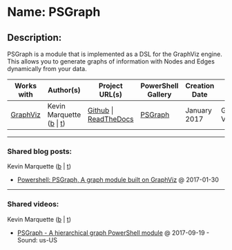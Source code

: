 # Name: PSGraph

## Description:
PSGraph is a module that is implemented as a DSL for the GraphViz engine. This allows you to generate graphs of information with Nodes and Edges dynamically from your data.

| Works with | Author(s) | Project URL(s) | PowerShell Gallery | Creation Date | Tags |
|------------|--------|-------------------|--------------------|---------------|------|
| [GraphViz](http://graphviz.org/) | Kevin Marquette (<a href="https://kevinmarquette.github.io/blog/?utm_source=PowerShellModulesCentral&utm_medium=markdown" target="_blank">b</a> \| <a href="https://twitter.com/kevinmarquette" target="_blank">t</a>) | [Github](https://github.com/KevinMarquette/PSGraph) \| [ReadTheDocs](http://psgraph.readthedocs.io/en/latest/) | [PSGraph](https://www.powershellgallery.com/packages/PSGraph) | January 2017 | Graph, DSL, Visualization |

____
### Shared blog posts:
Kevin Marquette (<a href="https://kevinmarquette.github.io/blog/?utm_source=PowerShellModulesCentral&utm_medium=markdown" target="_blank">b</a> \| <a href="https://twitter.com/kevinmarquette" target="_blank">t</a>)
- [Powershell: PSGraph, A graph module built on GraphViz](https://kevinmarquette.github.io/2017-01-30-Powershell-PSGraph//?utm_source=PowerShellModuleCentral&utm_medium=markdown) @ 2017-01-30

____
### Shared videos:
Kevin Marquette (<a href="https://kevinmarquette.github.io/blog/?utm_source=PowerShellModulesCentral&utm_medium=markdown" target="_blank">b</a> \| <a href="https://twitter.com/kevinmarquette" target="_blank">t</a>)
- [PSGraph - A hierarchical graph PowerShell module](https://www.youtube.com/watch?v=i7j5l9NVaJk) @ 2017-09-19 - Sound: us-US


